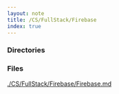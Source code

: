 ```yaml
---
layout: note
title: /CS/FullStack/Firebase
index: true
---
```

<h3>Directories</h3>

<h3>Files</h3>

<a href='/notes/CS/FullStack/Firebase/Firebase.html'>./CS/FullStack/Firebase/Firebase.md</a>

